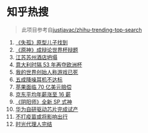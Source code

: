 # 知乎热搜

> 此项目参考自[justjavac/zhihu-trending-top-search](https://github.com/justjavac/zhihu-trending-top-search/blob/main/utils.ts)

<!-- BEGIN -->
  <!-- 最后更新时间:Tue Jul 13 2021 07:09:15 GMT+0000 (Coordinated Universal Time) -->
  1. [《失孤》原型儿子找到](https://www.zhihu.com/search?q=失孤)
1. [《原神》成辩论世界杯辩题](https://www.zhihu.com/search?q=原神)
1. [江苏苏州酒店坍塌](https://www.zhihu.com/search?q=酒店坍塌)
1. [意大利时隔 53 年再夺欧洲杯](https://www.zhihu.com/search?q=欧洲杯)
1. [我的世界创始人称游戏已死](https://www.zhihu.com/search?q=我的世界)
1. [五成降噪耳机不达标](https://www.zhihu.com/search?q=降噪耳机)
1. [苹果面临 70 亿美元赔偿](https://www.zhihu.com/search?q=苹果)
1. [京东平均年薪涨至 16 薪](https://www.zhihu.com/search?q=京东)
1. [《阴阳师》全新 SP 式神](https://www.zhihu.com/search?q=阴阳师)
1. [华为自研驱动芯片完成试产](https://www.zhihu.com/search?q=华为自研芯片)
1. [不打疫苗或将影响出行](https://www.zhihu.com/search?q=疫苗)
1. [时光代理人完结](https://www.zhihu.com/search?q=时光代理人)
  <!-- END -->